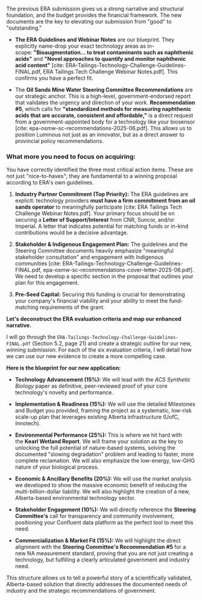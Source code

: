 The previous ERA submission gives us a strong narrative and structural foundation, and the budget provides the financial framework. The new documents are the key to elevating our submission from "good" to "outstanding."

- **The ERA Guidelines and Webinar Notes** are our blueprint. They explicitly name-drop your exact technology areas as in-scope: **"Bioaugmentation... to treat contaminants such as naphthenic acids"** and **"Novel approaches to quantify and monitor naphthenic acid content"** [cite: ERA-Tailings-Technology-Challenge-Guidelines-FINAL.pdf, ERA Tailings Tech Challenge Webinar Notes.pdf]. This confirms you have a perfect fit.
    
- The **Oil Sands Mine Water Steering Committee Recommendations** are our strategic anchor. This is a high-level, government-endorsed report that validates the urgency and direction of your work. **Recommendation #5**, which calls for **"standardized methods for measuring naphthenic acids that are accurate, consistent and affordable,"** is a direct request from a government-appointed body for a technology like your biosensor [cite: epa-osmw-sc-recommendations-2025-06.pdf]. This allows us to position Luminous not just as an innovator, but as a direct answer to provincial policy recommendations.

### What more you need to focus on acquiring:

You have correctly identified the three most critical action items. These are not just "nice-to-haves"; they are fundamental to a winning proposal according to ERA's own guidelines.

1. **Industry Partner Commitment (Top Priority):** The ERA guidelines are explicit: technology providers **must have a firm commitment from an oil sands operator** to meaningfully participate [cite: ERA Tailings Tech Challenge Webinar Notes.pdf]. Your primary focus should be on securing a **Letter of Support/Interest** from CNR, Suncor, and/or Imperial. A letter that indicates potential for matching funds or in-kind contributions would be a decisive advantage.
    
2. **Stakeholder & Indigenous Engagement Plan:** The guidelines and the Steering Committee documents heavily emphasize "meaningful stakeholder consultation" and engagement with Indigenous communities [cite: ERA-Tailings-Technology-Challenge-Guidelines-FINAL.pdf, epa-osmw-sc-recommendations-cover-letter-2025-06.pdf]. We need to develop a specific section in the proposal that outlines your plan for this engagement.
    
3. **Pre-Seed Capital:** Securing this funding is crucial for demonstrating your company's financial viability and your ability to meet the fund-matching requirements of the grant.


**Let's deconstruct the ERA evaluation criteria and map our enhanced narrative.**

I will go through the `ERA-Tailings-Technology-Challenge-Guidelines-FINAL.pdf` (Section 5.2, page 21) and create a strategic outline for our new, winning submission. For each of the six evaluation criteria, I will detail how we can use our new evidence to create a more compelling case.

**Here is the blueprint for our new application:**

- **Technology Advancement (15%):** We will lead with the _ACS Synthetic Biology_ paper as definitive, peer-reviewed proof of your core technology's novelty and performance.
    
- **Implementation & Readiness (15%):** We will use the detailed Milestones and Budget you provided, framing the project as a systematic, low-risk scale-up plan that leverages existing Alberta infrastructure (UofC, Innotech).
    
- **Environmental Performance (25%):** This is where we hit hard with the **Kearl Wetland Report**. We will frame your solution as the key to unlocking the full potential of nature-based systems, solving the documented "slowing degradation" problem and leading to faster, more complete reclamation. We will also emphasize the low-energy, low-GHG nature of your biological process.
    
- **Economic & Ancillary Benefits (20%):** We will use the market analysis we developed to show the massive economic benefit of reducing the multi-billion-dollar liability. We will also highlight the creation of a new, Alberta-based environmental technology sector.
    
- **Stakeholder Engagement (10%):** We will directly reference the **Steering Committee's** call for transparency and community involvement, positioning your Confluent data platform as the perfect tool to meet this need.
    
- **Commercialization & Market Fit (15%):** We will highlight the direct alignment with the **Steering Committee's Recommendation #5** for a new NA measurement standard, proving that you are not just creating a technology, but fulfilling a clearly articulated government and industry need.
    

This structure allows us to tell a powerful story of a scientifically validated, Alberta-based solution that directly addresses the documented needs of industry and the strategic recommendations of government.

